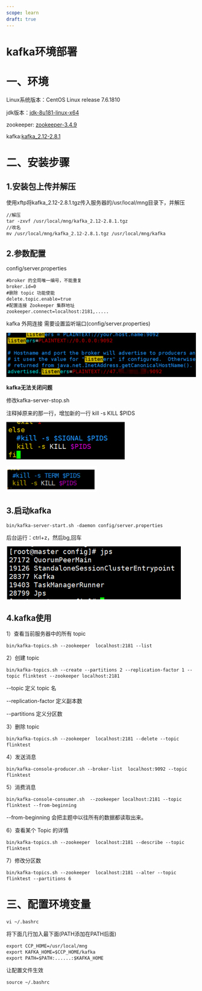 ```yaml
---
scope: learn
draft: true
---
```



# kafka环境部署



# 一、环境

Linux系统版本：CentOS Linux release 7.6.1810

jdk版本：[jdk-8u181-linux-x64](https://repo.huaweicloud.com/java/jdk/8u181-b13/)

zookeeper: [zookeeper-3.4.9](http://archive.apache.org/dist/zookeeper/zookeeper-3.4.9/)

kafka:[kafka_2.12-2.8.1](https://kafka.apache.org/downloads.html)



# 二、安装步骤

## 1.安装包上传并解压

使用xftp将kafka_2.12-2.8.1.tgz传入服务器的/usr/local/mng目录下，并解压

```shell
//解压
tar -zxvf /usr/local/mng/kafka_2.12-2.8.1.tgz
//改名
mv /usr/local/mng/kafka_2.12-2.8.1.tgz /usr/local/mng/kafka
```



## 2.参数配置

config/server.properties

```shell
#broker 的全局唯一编号，不能重复
broker.id=0
#删除 topic 功能使能
delete.topic.enable=true
#配置连接 Zookeeper 集群地址
zookeeper.connect=localhost:2181,.....
```

kafka 外网连接  需要设置监听端口(config/server.properties)

![image-20220104220713546](https://raw.githubusercontent.com/minangong/mng_images/main/images2/image-20220104220713546.png)



**kafka无法关闭问题**

修改kafka-server-stop.sh

注释掉原来的那一行，增加新的一行
kill -s KILL $PIDS

![image-20220104221433733](https://raw.githubusercontent.com/minangong/mng_images/main/images2/image-20220104221433733.png)

![image-20220104221047612](https://raw.githubusercontent.com/minangong/mng_images/main/images2/image-20220104221047612.png)

## 3.启动kafka

```shell
bin/kafka-server-start.sh -daemon config/server.properties
```

后台运行：ctrl+z，然后bg,回车

![image-20211228194940605](https://raw.githubusercontent.com/minangong/mng_images/main/images/image-20211228194940605.png)



## 4.kafka使用

1）查看当前服务器中的所有 topic 

```
bin/kafka-topics.sh --zookeeper  localhost:2181 --list 
```

2）创建 topic 

```
bin/kafka-topics.sh --create --partitions 2 --replication-factor 1 --topic flinktest --zookeeper localhost:2181
```

--topic 定义 topic 名 

--replication-factor 定义副本数

 --partitions 定义分区数

3）删除 topic 

```
bin/kafka-topics.sh --zookeeper  localhost:2181 --delete --topic flinktest
```

4）发送消息 

```
bin/kafka-console-producer.sh --broker-list  localhost:9092 --topic flinktest
```

5）消费消息

```
bin/kafka-console-consumer.sh  --zookeeper localhost:2181 --topic flinktest --from-beginning 
```

--from-beginning 会把主题中以往所有的数据都读取出来。 

6）查看某个 Topic 的详情

```
bin/kafka-topics.sh --zookeeper  localhost:2181 --describe --topic flinktest
```

7）修改分区数 

```
bin/kafka-topics.sh --zookeeper  localhost:2181 --alter --topic flinktest --partitions 6
```

# 三、配置环境变量

```
vi ~/.bashrc
```

将下面几行加入最下面(PATH添加在PATH后面)

```
export CCP_HOME=/usr/local/mng
export KAFKA_HOME=$CCP_HOME/kafka
export PATH=$PATH:......:$KAFKA_HOME
```

让配置文件生效

```
source ~/.bashrc
```

